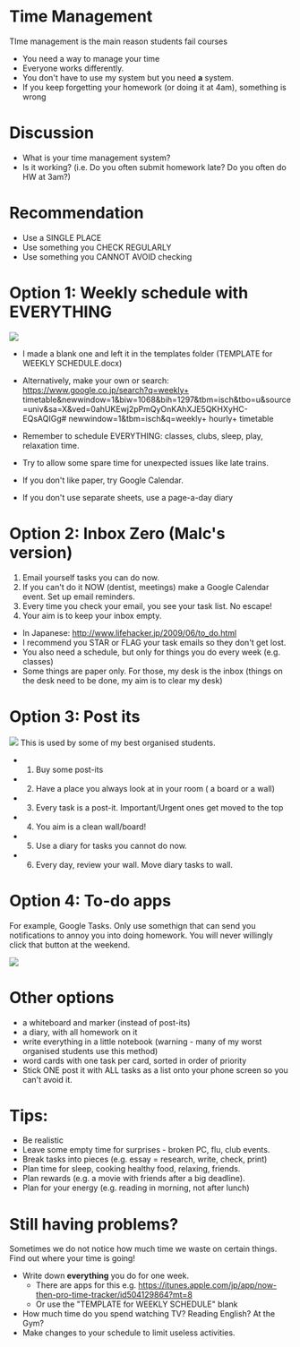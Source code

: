 # Time Management 
TIme management is the main reason students fail courses
* You need a way to manage your time
* Everyone works differently. 
* You don't have to use my system but you need __a__ system.
* If you keep forgetting your homework (or doing it at 4am), something is wrong

# Discussion
* What is your time management system?
* Is it working? (i.e. Do you often submit homework late? Do you often do HW at 3am?)

# Recommendation
* Use a SINGLE PLACE 
* Use something you CHECK REGULARLY 
* Use something you CANNOT AVOID checking

# Option 1: Weekly schedule with EVERYTHING
<a href="https://openclipart.org/detail/33829/calendrier-semaine-weekly-calendar"><img src="https://openclipart.org/download/33829/agenda%20ouvert.svg" /></a>
* I made a blank one and left it in the templates folder (TEMPLATE for WEEKLY SCHEDULE.docx)
* Alternatively, make your own or search: https://www.google.co.jp/search?q=weekly+ timetable&newwindow=1&biw=1068&bih=1297&tbm=isch&tbo=u&source=univ&sa=X&ved=0ahUKEwj2pPmQyOnKAhXJE5QKHXyHC-EQsAQIGg# newwindow=1&tbm=isch&q=weekly+ hourly+ timetable

* Remember to schedule EVERYTHING: classes, clubs, sleep, play, relaxation time.
* Try to allow some spare time for unexpected issues like late trains.
* If you don't like paper, try Google Calendar.
* If you don't use separate sheets, use a page-a-day diary

# Option 2: Inbox Zero (Malc's version)
1) Email yourself tasks you can do now.
2) If you can't do it NOW (dentist, meetings) make a Google Calendar event. Set up email reminders.
3) Every time you check your email, you see your task list. No escape!
4) Your aim is to keep your inbox empty.

* In Japanese: http://www.lifehacker.jp/2009/06/to_do.html
* I recommend you STAR or FLAG your task emails so they don't get lost.
* You also need a schedule, but only for things you do every week (e.g. classes)
* Some things are paper only. For those, my desk is the inbox (things on the desk need to be done, my aim is to clear my desk)

# Option 3: Post its
<a href="https://openclipart.org/detail/103699/post-it"><img src="https://openclipart.org/download/103699/1294245466.svg" /></a>
This is used by some of my best organised students.
* 1) Buy some post-its
* 2) Have a place you always look at in your room ( a board or a wall)
* 3) Every task is a post-it. Important/Urgent ones get moved to the top
* 4) You aim is a clean wall/board!
* 5) Use a diary for tasks you cannot do now.
* 6) Every day, review your wall. Move diary tasks to wall.

# Option 4: To-do apps
For example, Google Tasks. 
Only use somethign that can send you notifications to annoy you into doing homework. You will never willingly click that button at the weekend. 

<a href="https://openclipart.org/detail/29202/phone-outline"><img src="https://openclipart.org/download/29202/lmproulx-Iphone.svg" /></a>

# Other options
* a whiteboard and marker (instead of post-its)
* a diary, with all homework on it
* write everything in a little notebook (warning - many of my worst organised students use this method)
* word cards with one task per card, sorted in order of priority
* Stick ONE post it with ALL tasks as a list onto your phone screen so you can't avoid it.

# Tips:
* Be realistic
* Leave some empty time for surprises - broken PC, flu, club events.
* Break tasks into pieces (e.g. essay = research, write, check, print)
* Plan time for sleep, cooking healthy food, relaxing, friends.
* Plan rewards (e.g. a movie with friends after a big deadline).
* Plan for your energy (e.g. reading in morning, not after lunch)

# Still having problems?
Sometimes we do not notice how much time we waste on certain things. Find out where your time is going!
* Write down __everything__ you do for one week.
    * There are apps for this e.g. https://itunes.apple.com/jp/app/now-then-pro-time-tracker/id504129864?mt=8
    * Or use the "TEMPLATE for WEEKLY SCHEDULE" blank
* How much time do you spend watching TV? Reading English? At the Gym?
* Make changes to your schedule to limit useless activities.
